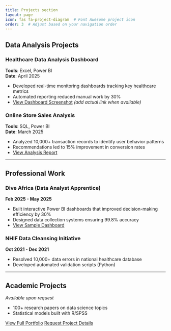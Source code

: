 ```yaml
---
title: Projects section
layout: page
icon: fas fa-project-diagram  # Font Awesome project icon
order: 3  # Adjust based on your navigation order
---
```


## Data Analysis Projects

### Healthcare Data Analysis Dashboard
**Tools**: Excel, Power BI  
**Date**: April 2025  
- Developed real-time monitoring dashboards tracking key healthcare metrics  
- Automated reporting reduced manual work by 30%  
- [View Dashboard Screenshot](#) *(add actual link when available)*  

### Online Store Sales Analysis
**Tools**: SQL, Power BI  
**Date**: March 2025  
- Analyzed 10,000+ transaction records to identify user behavior patterns  
- Recommendations led to 15% improvement in conversion rates  
- [View Analysis Report](#)  

---

## Professional Work

### Dive Africa (Data Analyst Apprentice)
**Feb 2025 - May 2025**  
- Built interactive Power BI dashboards that improved decision-making efficiency by 30%  
- Designed data collection systems ensuring 99.8% accuracy  
- [View Sample Dashboard](#)  

### NHIF Data Cleansing Initiative
**Oct 2021 - Dec 2021**  
- Resolved 10,000+ data errors in national healthcare database  
- Developed automated validation scripts (Python)  

---

## Academic Projects
*Available upon request*  
- 100+ research papers on data science topics  
- Statistical models built with R/SPSS  

<div class="text-center">
  <a href="https://www.datascienceportfol.io/otienireagan" class="btn btn-outline-primary">View Full Portfolio</a>
  <a href="mailto:otieni.reagan@gmail.com" class="btn btn-outline-success">Request Project Details</a>
</div>
